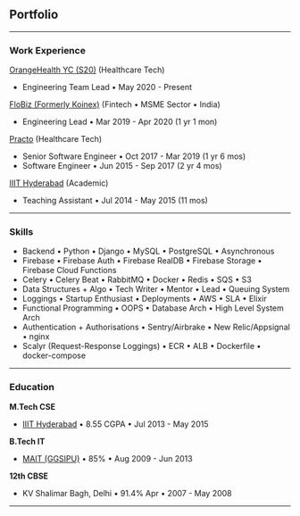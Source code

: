 ## Portfolio

---

### Work Experience

[OrangeHealth YC (S20)](/orangehealth) (Healthcare Tech)
- Engineering Team Lead • May 2020 - Present

[FloBiz (Formerly Koinex)](/flobiz) (Fintech • MSME Sector • India)
- Engineering Lead • Mar 2019 - Apr 2020 (1 yr 1 mon)

[Practo](/practo) (Healthcare Tech)
- Senior Software Engineer • Oct 2017 - Mar 2019  (1 yr 6 mos)
- Software Engineer • Jun 2015 - Sep 2017  (2 yr 4 mos)

[IIIT Hyderabad](/iiith) (Academic)
- Teaching Assistant • Jul 2014 - May 2015 (11 mos)

---

### Skills

- Backend • Python • Django • MySQL • PostgreSQL • Asynchronous
- Firebase • Firebase Auth • Firebase RealDB • Firebase Storage • Firebase Cloud Functions
- Celery • Celery Beat • RabbitMQ • Docker • Redis • SQS • S3
- Data Structures + Algo • Tech Writer • Mentor • Lead • Queuing System
- Loggings • Startup Enthusiast • Deployments • AWS • SLA • Elixir
- Functional Programming • OOPS • Database Arch • High Level System Arch
- Authentication + Authorisations • Sentry/Airbrake • New Relic/Appsignal • nginx
- Scalyr (Request-Response Loggings) • ECR • ALB • Dockerfile • docker-compose

---

### Education

**M.Tech CSE**
- <a href="https://www.iiit.ac.in/" target="_blank">IIIT Hyderabad</a> • 8.55 CGPA • Jul 2013 - May 2015

**B.Tech IT**
- <a href="https://mait.ac.in/" target="_blank">MAIT (GGSIPU)</a> • 85% • Aug 2009 - Jun 2013

**12th CBSE**
- KV Shalimar Bagh, Delhi • 91.4% Apr • 2007 - May 2008

---
